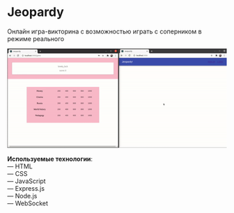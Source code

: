 <h1>Jeopardy</h1> 

Онлайн игра-викторина с возможностью играть с соперником в режиме реального 

![](readme-assets/game.gif)

<strong>Используемые технологии</strong>: <br>
— HTML<br>
— CSS<br>
— JavaScript<br>
— Express.js<br>
— Node.js<br>
— WebSocket
